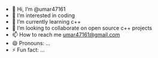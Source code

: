 - 👋 Hi, I’m @umar47161
- 👀 I’m interested in coding
- 🌱 I’m currently learning c++
- 💞️ I’m looking to collaborate on open source c++ projects
- 📫 How to reach me umar47161@gmail.com
- 😄 Pronouns: ...
- ⚡ Fun fact: ...

<!---
umar47161/umar47161 is a ✨ special ✨ repository because its `README.md` (this file) appears on your GitHub profile.
You can click the Preview link to take a look at your changes.
--->

